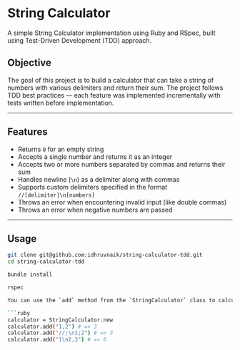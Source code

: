 # String Calculator

A simple String Calculator implementation using Ruby and RSpec, built using Test-Driven Development (TDD) approach.

## Objective

The goal of this project is to build a calculator that can take a string of numbers with various delimiters and return their sum. The project follows TDD best practices — each feature was implemented incrementally with tests written before implementation.

---

## Features

- Returns `0` for an empty string
- Accepts a single number and returns it as an integer
- Accepts two or more numbers separated by commas and returns their sum
- Handles newline (`\n`) as a delimiter along with commas
- Supports custom delimiters specified in the format `//[delimiter]\n[numbers]`
- Throws an error when encountering invalid input (like double commas)
- Throws an error when negative numbers are passed

---

## Usage

```bash
git clone git@github.com:idhruvnaik/string-calculator-tdd.git
cd string-calculator-tdd

bundle install

rspec

You can use the `add` method from the `StringCalculator` class to calculate the sum from a given string.

```ruby
calculator = StringCalculator.new
calculator.add("1,2") # => 3
calculator.add("//;\n1;2") # => 3
calculator.add("1\n2,3") # => 6